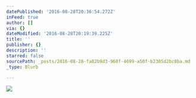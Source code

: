 ```yaml
---
datePublished: '2016-08-28T20:36:54.272Z'
inFeed: true
author: []
via: {}
dateModified: '2016-08-28T20:19:39.225Z'
title: ''
publisher: {}
description: ''
starred: false
sourcePath: _posts/2016-08-28-fa82b9d3-960f-4699-a50f-b2305d2bc0ba.md
_type: Blurb

---
```

![](https://the-grid-user-content.s3-us-west-2.amazonaws.com/d506d13a-b9a2-4eed-84c0-ee43302a8213.jpg)